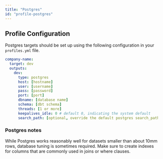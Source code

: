 ```yaml
---
title: "Postgres"
id: "profile-postgres"
---
```


## Profile Configuration

Postgres targets should be set up using the following configuration in your `profiles.yml` file.

<File name='~/.dbt/profiles.yml'>

```yaml
company-name:
  target: dev
  outputs:
    dev:
      type: postgres
      host: [hostname]
      user: [username]
      pass: [password]
      port: [port]
      dbname: [database name]
      schema: [dbt schema]
      threads: [1 or more]
      keepalives_idle: 0 # default 0, indicating the system default
      search_path: [optional, override the default postgres search_path]

```

</File>

### Postgres notes

While Postgres works reasonably well for datasets smaller than about 10mm rows, database tuning is sometimes required. Make sure to create indexes for columns that are commonly used in joins or where clauses.